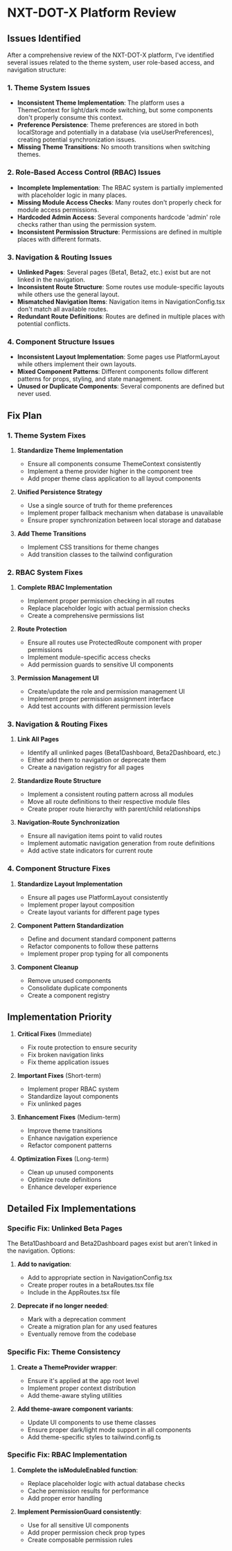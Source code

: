 # NXT-DOT-X Platform Review

## Issues Identified

After a comprehensive review of the NXT-DOT-X platform, I've identified several issues related to the theme system, user role-based access, and navigation structure:

### 1. Theme System Issues

- **Inconsistent Theme Implementation**: The platform uses a ThemeContext for light/dark mode switching, but some components don't properly consume this context.
- **Preference Persistence**: Theme preferences are stored in both localStorage and potentially in a database (via useUserPreferences), creating potential synchronization issues.
- **Missing Theme Transitions**: No smooth transitions when switching themes.

### 2. Role-Based Access Control (RBAC) Issues

- **Incomplete Implementation**: The RBAC system is partially implemented with placeholder logic in many places.
- **Missing Module Access Checks**: Many routes don't properly check for module access permissions.
- **Hardcoded Admin Access**: Several components hardcode 'admin' role checks rather than using the permission system.
- **Inconsistent Permission Structure**: Permissions are defined in multiple places with different formats.

### 3. Navigation & Routing Issues

- **Unlinked Pages**: Several pages (Beta1, Beta2, etc.) exist but are not linked in the navigation.
- **Inconsistent Route Structure**: Some routes use module-specific layouts while others use the general layout.
- **Mismatched Navigation Items**: Navigation items in NavigationConfig.tsx don't match all available routes.
- **Redundant Route Definitions**: Routes are defined in multiple places with potential conflicts.

### 4. Component Structure Issues

- **Inconsistent Layout Implementation**: Some pages use PlatformLayout while others implement their own layouts.
- **Mixed Component Patterns**: Different components follow different patterns for props, styling, and state management.
- **Unused or Duplicate Components**: Several components are defined but never used.

## Fix Plan

### 1. Theme System Fixes

1. **Standardize Theme Implementation**
   - Ensure all components consume ThemeContext consistently
   - Implement a theme provider higher in the component tree
   - Add proper theme class application to all layout components

2. **Unified Persistence Strategy**
   - Use a single source of truth for theme preferences
   - Implement proper fallback mechanism when database is unavailable
   - Ensure proper synchronization between local storage and database

3. **Add Theme Transitions**
   - Implement CSS transitions for theme changes
   - Add transition classes to the tailwind configuration

### 2. RBAC System Fixes

1. **Complete RBAC Implementation**
   - Implement proper permission checking in all routes
   - Replace placeholder logic with actual permission checks
   - Create a comprehensive permissions list

2. **Route Protection**
   - Ensure all routes use ProtectedRoute component with proper permissions
   - Implement module-specific access checks
   - Add permission guards to sensitive UI components

3. **Permission Management UI**
   - Create/update the role and permission management UI
   - Implement proper permission assignment interface
   - Add test accounts with different permission levels

### 3. Navigation & Routing Fixes

1. **Link All Pages**
   - Identify all unlinked pages (Beta1Dashboard, Beta2Dashboard, etc.)
   - Either add them to navigation or deprecate them
   - Create a navigation registry for all pages

2. **Standardize Route Structure**
   - Implement a consistent routing pattern across all modules
   - Move all route definitions to their respective module files
   - Create proper route hierarchy with parent/child relationships

3. **Navigation-Route Synchronization**
   - Ensure all navigation items point to valid routes
   - Implement automatic navigation generation from route definitions
   - Add active state indicators for current route

### 4. Component Structure Fixes

1. **Standardize Layout Implementation**
   - Ensure all pages use PlatformLayout consistently
   - Implement proper layout composition
   - Create layout variants for different page types

2. **Component Pattern Standardization**
   - Define and document standard component patterns
   - Refactor components to follow these patterns
   - Implement proper prop typing for all components

3. **Component Cleanup**
   - Remove unused components
   - Consolidate duplicate components
   - Create a component registry

## Implementation Priority

1. **Critical Fixes** (Immediate)
   - Fix route protection to ensure security
   - Fix broken navigation links
   - Fix theme application issues

2. **Important Fixes** (Short-term)
   - Implement proper RBAC system
   - Standardize layout components
   - Fix unlinked pages

3. **Enhancement Fixes** (Medium-term)
   - Improve theme transitions
   - Enhance navigation experience
   - Refactor component patterns

4. **Optimization Fixes** (Long-term)
   - Clean up unused components
   - Optimize route definitions
   - Enhance developer experience

## Detailed Fix Implementations

### Specific Fix: Unlinked Beta Pages

The Beta1Dashboard and Beta2Dashboard pages exist but aren't linked in the navigation. Options:

1. **Add to navigation**:
   - Add to appropriate section in NavigationConfig.tsx
   - Create proper routes in a betaRoutes.tsx file
   - Include in the AppRoutes.tsx file

2. **Deprecate if no longer needed**:
   - Mark with a deprecation comment
   - Create a migration plan for any used features
   - Eventually remove from the codebase

### Specific Fix: Theme Consistency

1. **Create a ThemeProvider wrapper**:
   - Ensure it's applied at the app root level
   - Implement proper context distribution
   - Add theme-aware styling utilities

2. **Add theme-aware component variants**:
   - Update UI components to use theme classes
   - Ensure proper dark/light mode support in all components
   - Add theme-specific styles to tailwind.config.ts

### Specific Fix: RBAC Implementation

1. **Complete the isModuleEnabled function**:
   - Replace placeholder logic with actual database checks
   - Cache permission results for performance
   - Add proper error handling

2. **Implement PermissionGuard consistently**:
   - Use for all sensitive UI components
   - Add proper permission check prop types
   - Create composable permission rules 